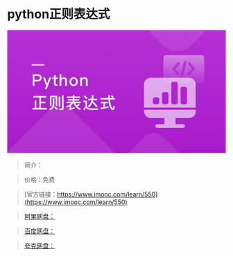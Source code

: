 # python正则表达式

![img](../../assets/5fe442ed0001dd9e05400304.jpg)

> 简介：

> 价格：免费

> [官方链接：https://www.imooc.com/learn/550](https://www.imooc.com/learn/550)

> [阿里网盘：]()

> [百度网盘：]()

> [夸克网盘：]()
